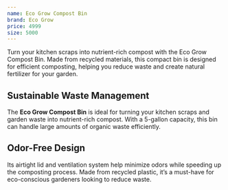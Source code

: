 ```yaml
---
name: Eco Grow Compost Bin
brand: Eco Grow
price: 4999
size: 5000
---
```


Turn your kitchen scraps into nutrient-rich compost with the Eco Grow Compost Bin. Made from recycled materials, this compact bin is designed for efficient composting, helping you reduce waste and create natural fertilizer for your garden.

## Sustainable Waste Management  

The **Eco Grow Compost Bin** is ideal for turning your kitchen scraps and garden waste into nutrient-rich compost. With a 5-gallon capacity, this bin can handle large amounts of organic waste efficiently.

## Odor-Free Design  

Its airtight lid and ventilation system help minimize odors while speeding up the composting process. Made from recycled plastic, it’s a must-have for eco-conscious gardeners looking to reduce waste.
